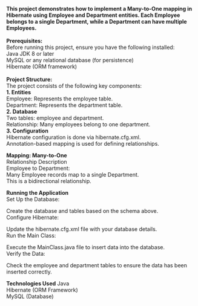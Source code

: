 <b>This project demonstrates how to implement a Many-to-One mapping in Hibernate using Employee and Department entities. Each Employee belongs to a single Department, while a Department can have multiple Employees.</b>
<br><br>
<b>Prerequisites:</b><br>
Before running this project, ensure you have the following installed:
<br>
Java JDK 8 or later <br>
MySQL or any relational database (for persistence) <br>
Hibernate (ORM framework) <br><br>
<b>Project Structure:</b><br>
The project consists of the following key components:
<br>
<b>1. Entities</b><br>
Employee: Represents the employee table.<br>
Department: Represents the department table.<br>
<b>2. Database</b><br>
Two tables: employee and department.<br>
Relationship: Many employees belong to one department.<br>
<b>3. Configuration</b><br>
Hibernate configuration is done via hibernate.cfg.xml.<br>
Annotation-based mapping is used for defining relationships.<br>

<b>Mapping: Many-to-One</b><br>
Relationship Description <br>
Employee to Department: <br>
Many Employee records map to a single Department. <br>
This is a bidirectional relationship. <br>

<b>Running the Application</b><br>
Set Up the Database:<br>

Create the database and tables based on the schema above.<br>
Configure Hibernate:<br>

Update the hibernate.cfg.xml file with your database details.<br>
Run the Main Class:<br>

Execute the MainClass.java file to insert data into the database.<br>
Verify the Data:<br>

Check the employee and department tables to ensure the data has been inserted correctly.<br>

<b>Technologies Used</b>
Java<br>
Hibernate (ORM Framework)<br>
MySQL (Database)
